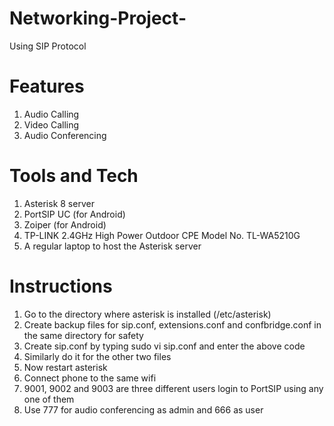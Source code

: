 # Networking-Project-
Using SIP Protocol

# Features
1. Audio Calling
2. Video Calling
3. Audio Conferencing

# Tools and Tech
1. Asterisk 8 server 
2. PortSIP UC (for Android)
3. Zoiper (for Android)
4. TP-LINK 2.4GHz High Power Outdoor CPE Model No. TL-WA5210G
5. A regular laptop to host the Asterisk server

# Instructions
1. Go to the directory where asterisk is installed (/etc/asterisk) 
2. Create backup files for sip.conf, extensions.conf and confbridge.conf in the same directory for safety
3. Create sip.conf by typing sudo vi sip.conf and enter the above code
4. Similarly do it for the other two files
5. Now restart asterisk
6. Connect phone to the same wifi
7. 9001, 9002 and 9003 are three different users login to PortSIP using any one of them
8. Use 777 for audio conferencing as admin and 666 as user
